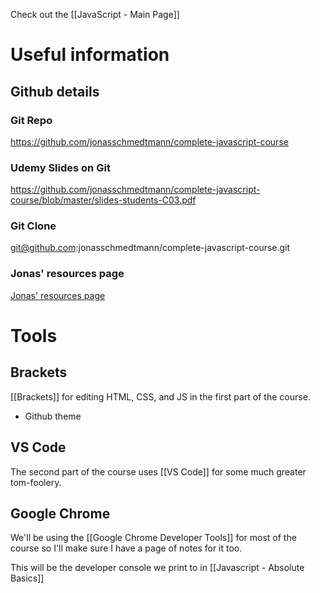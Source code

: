 Check out the [[JavaScript - Main Page]]

# Useful information
## Github details
### Git Repo
https://github.com/jonasschmedtmann/complete-javascript-course

### Udemy Slides on Git
https://github.com/jonasschmedtmann/complete-javascript-course/blob/master/slides-students-C03.pdf

### Git Clone
git@github.com:jonasschmedtmann/complete-javascript-course.git

### Jonas' resources page
[Jonas' resources page](http://codingheroes.io/resources/)

# Tools
## Brackets
[[Brackets]] for editing HTML, CSS, and JS in the first part of the course.
- Github theme

## VS Code 
The second part of the course uses [[VS Code]] for some much greater tom-foolery.

## Google Chrome
We'll be using the [[Google Chrome Developer Tools]] for most of the course so I'll make sure I have a page of notes for it too. 

This will be the developer console we print to in [[Javascript - Absolute Basics]]